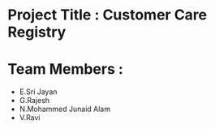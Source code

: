 # Project Title : Customer Care Registry
# Team Members : 
* E.Sri Jayan
* G.Rajesh
* N.Mohammed Junaid Alam
* V.Ravi

